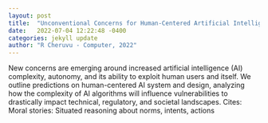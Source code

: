 ```yaml
---
layout: post
title:  "Unconventional Concerns for Human-Centered Artificial Intelligence"
date:   2022-07-04 12:22:48 -0400
categories: jekyll update
author: "R Cheruvu - Computer, 2022"
---
```

New concerns are emerging around increased artificial intelligence (AI) complexity, autonomy, and its ability to exploit human users and itself. We outline predictions on human-centered AI system and design, analyzing how the complexity of AI algorithms will influence vulnerabilities to drastically impact technical, regulatory, and societal landscapes. Cites: Moral stories: Situated reasoning about norms, intents, actions